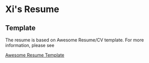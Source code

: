 # Xi's Resume

## Template
The resume is based on Awesome Resume/CV template. For more information, please see

[Awesome Resume Template](https://www.latextemplates.com/template/awesome-resume-cv)

